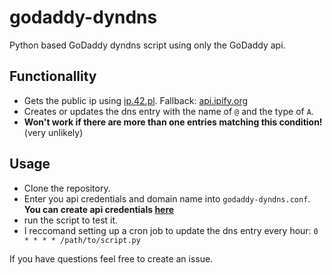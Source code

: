 # godaddy-dyndns

Python based GoDaddy dyndns script using only the GoDaddy api.

## Functionallity

- Gets the public ip using [ip.42.pl](http://ip.42.pl/raw). Fallback: [api.ipify.org](https://api.ipify.org/?format=raw)
- Creates or updates the dns entry with the name of `@` and the type of `A`.
- **Won't work if there are more than one entries matching this condition!** (very unlikely)

## Usage

- Clone the repository.
- Enter you api credentials and domain name into `godaddy-dyndns.conf`. __You can create api credentials [here](https://developer.godaddy.com)__
- run the script to test it.
- I reccomand setting up a cron job to update the dns entry every hour: `0 * * * * /path/to/script.py`

If you have questions feel free to create an issue.
